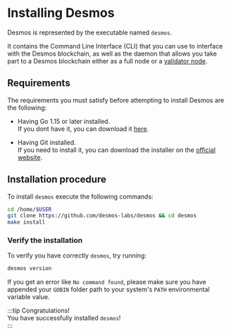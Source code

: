 # Installing Desmos

Desmos is represented by the executable named `desmos`.

It contains the Command Line Interface (CLI) that you can use to interface with the Desmos blockchain, as well as the
daemon that allows you take part to a Desmos blockchain either as a full node or
a [validator node](04-validators/01-overview.md).

## Requirements

The requirements you must satisfy before attempting to install Desmos are the following:

- Having Go 1.15 or later installed.  
  If you dont have it, you can download it [here](https://golang.org/dl/).

- Having Git installed.  
  If you need to install it, you can download the installer on the [official website](https://git-scm.com/downloads).

## Installation procedure

To install `desmos` execute the following commands:

```bash
cd /home/$USER
git clone https://github.com/desmos-labs/desmos && cd desmos
make install
```

### Verify the installation

To verify you have correctly `desmos`, try running:

```bash
desmos version
``` 

If you get an error like `No command found`, please make sure you have appended your `GOBIN` folder path to your
system's `PATH` environmental variable value.

:::tip Congratulations!   
You have successfully installed `desmos`!  
:::
